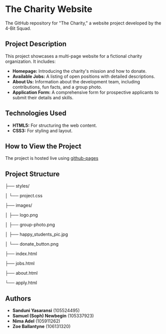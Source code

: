 # The Charity Website

The GitHub repository for "The Charity," a website project developed by the 4-Bit Squad.

## Project Description

This project showcases a multi-page website for a fictional charity organization. It includes:

*   **Homepage:** Introducing the charity's mission and how to donate.
*   **Available Jobs:** A listing of open positions with detailed descriptions.
*   **About Us:** Information about the development team, including contributions, fun facts, and a group photo.
*   **Application Form:** A comprehensive form for prospective applicants to submit their details and skills.



## Technologies Used

*   **HTML5:** For structuring the web content.
*   **CSS3:** For styling and layout.

## How to View the Project
The project is hosted live using [github-pages](106131320.github.io)

## Project Structure

├── styles/

│   └── project.css

├── images/

│   ├── logo.png

│   ├── group-photo.png

│   ├── happy_students_pic.jpg

│   └── donate_button.png

├── index.html

├── jobs.html

├── about.html

└── apply.html

## Authors

*   **Sanduni Yasaransi** (105524495)
*   **Samuel (Soph) Newbegin** (105337923)
*   **Nima Adel** (105911262)
*   **Zoe Ballantyne** (106131320)